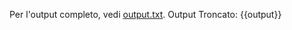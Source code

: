 Per l'output completo, vedi [output.txt](persistent_data_path/output.txt).
Output Troncato:
{{output}}